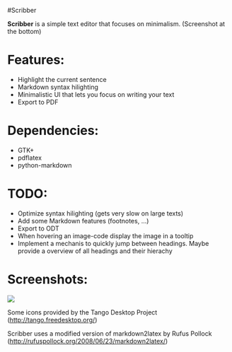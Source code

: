 #Scribber

**Scribber** is a simple text editor that focuses on minimalism. (Screenshot at the bottom)


# Features:

* Highlight the current sentence
* Markdown syntax hilighting
* Minimalistic UI that lets you focus on writing your text
* Export to PDF

# Dependencies:

* GTK+
* pdflatex
* python-markdown

# TODO:

* Optimize syntax hilighting (gets very slow on large texts)
* Add some Markdown features (footnotes, ...)
* Export to ODT
* When hovering an image-code display the image in a tooltip
* Implement a mechanis to quickly jump between headings. Maybe provide a overview of all headings and their hierachy

# Screenshots:
![](https://raw.github.com/senft/Scribber/master/screenshot1.png)


Some icons provided by the Tango Desktop Project (http://tango.freedesktop.org/)

Scribber uses a modified version of markdown2latex by Rufus Pollock (http://rufuspollock.org/2008/06/23/markdown2latex/)

